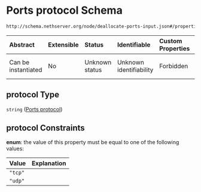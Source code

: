 # Ports protocol Schema

```txt
http://schema.nethserver.org/node/deallocate-ports-input.json#/properties/protocol
```



| Abstract            | Extensible | Status         | Identifiable            | Custom Properties | Additional Properties | Access Restrictions | Defined In                                                                               |
| :------------------ | :--------- | :------------- | :---------------------- | :---------------- | :-------------------- | :------------------ | :--------------------------------------------------------------------------------------- |
| Can be instantiated | No         | Unknown status | Unknown identifiability | Forbidden         | Allowed               | none                | [deallocate-ports-input.json\*](node/deallocate-ports-input.json "open original schema") |

## protocol Type

`string` ([Ports protocol](deallocate-ports-input-properties-ports-protocol.md))

## protocol Constraints

**enum**: the value of this property must be equal to one of the following values:

| Value   | Explanation |
| :------ | :---------- |
| `"tcp"` |             |
| `"udp"` |             |
